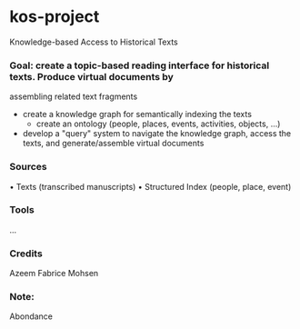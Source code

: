 # kos-project

Knowledge-based Access to Historical Texts
### Goal: create a topic-based reading interface for historical texts. Produce virtual documents by
assembling related text fragments
- create a knowledge graph for semantically indexing the texts
  - create an ontology (people, places, events, activities, objects, …)
- develop a "query" system to navigate the knowledge graph, access the texts, and generate/assemble virtual documents

### Sources
• Texts (transcribed manuscripts)
• Structured Index (people, place, event)

### Tools
...

### Credits
Azeem
Fabrice
Mohsen

### Note:
Abondance
